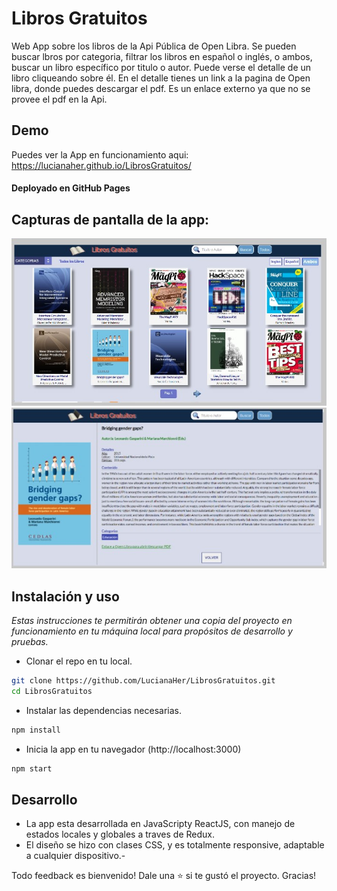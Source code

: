 # Libros Gratuitos
Web App sobre los libros de la Api Pública de Open Libra.
Se pueden buscar lbros por categoria, filtrar los libros en español o inglés, o ambos, buscar un libro específico por titulo o autor.
Puede verse el detalle de un libro cliqueando sobre él. En el detalle tienes un link a la pagina de Open libra, donde puedes descargar el pdf. Es un enlace externo ya que no se provee el pdf en la Api.

## Demo 
Puedes ver la App en funcionamiento aqui: https://lucianaher.github.io/LibrosGratuitos/
#### Deployado en GitHub Pages
## Capturas de pantalla de la app:
![](/Cap1.jpg)
![](/Cap2.jpg)
## Instalación y uso
_Estas instrucciones te permitirán obtener una copia del proyecto en funcionamiento en tu máquina local para propósitos de desarrollo y pruebas._
* Clonar el repo en tu local.
```bash
git clone https://github.com/LucianaHer/LibrosGratuitos.git
cd LibrosGratuitos
```
* Instalar las dependencias necesarias.
```bash
npm install
```
* Inicia la app en tu navegador (http://localhost:3000)
```bash
npm start
```
## Desarrollo
- La app esta desarrollada en JavaScripty ReactJS, con manejo de estados locales y globales a traves de Redux.
- El diseño se hizo con clases CSS, y es totalmente responsive, adaptable a cualquier dispositivo.-


Todo feedback es bienvenido!
Dale una ⭐️ si te gustó el proyecto. Gracias!